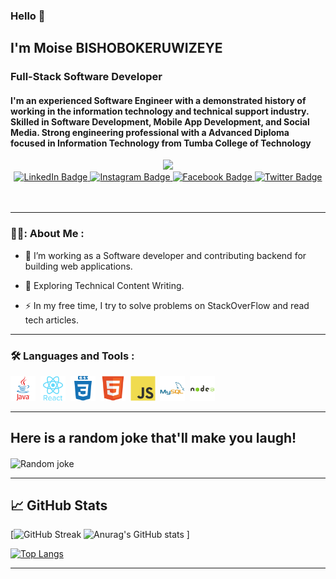 ### Hello 👋
## I'm Moise BISHOBOKERUWIZEYE
### Full-Stack Software Developer

#### I'm an experienced Software Engineer with a demonstrated history of working in the information technology and technical support industry. Skilled in Software Development, Mobile App Development, and Social Media. Strong engineering professional with a Advanced Diploma focused in Information Technology from Tumba College of Technology

<div id="header" align="center">
  <img src="https://media.giphy.com/media/M9gbBd9nbDrOTu1Mqx/giphy.gif" width="100"/>

<div id="badges">
  <a href="https://www.linkedin.com/in/bishobokeruwizeye-moise-8bb535229//">
    <img src="https://img.shields.io/badge/LinkedIn-blue?style=for-the-badge&logo=linkedin&logoColor=white" alt="LinkedIn Badge"/>
  </a>
  <a href="https://www.instagram.com/bisho_moise">
    <img src="https://img.shields.io/badge/Instagram-gray?style=for-the-badge&logo=instagram&logoColor=white" alt="Instagram Badge"/>
  </a>
  <a href="https://web.facebook.com/BishMoise">
    <img src="https://img.shields.io/badge/Facebook-green?style=for-the-badge&logo=facebook&logoColor=white" alt="Facebook Badge"/>
  </a>
  <a href="https://twitter.com/BishoM_">
    <img src="https://img.shields.io/badge/Twitter-blue?style=for-the-badge&logo=twitter&logoColor=white" alt="Twitter Badge"/>
  </a>
</div>
<img src="https://komarev.com/ghpvc/?username=BishoM&style=flat-square&color=blue" alt=""/>
  </div>
  <br>
  
  
---


### 👨‍💻: About Me :

- :telescope: I’m working as a Software developer and contributing backend for building web applications.

- :seedling: Exploring Technical Content Writing.

- :zap: In my free time, I try to solve problems on StackOverFlow and read tech articles.


---

### :hammer_and_wrench: Languages and Tools :


<div>
  <img src="https://github.com/devicons/devicon/blob/master/icons/java/java-original-wordmark.svg" title="Java" alt="Java" width="40" height="40"/>&nbsp;
  <img src="https://github.com/devicons/devicon/blob/master/icons/react/react-original-wordmark.svg" title="React" alt="React" width="40" height="40"/>&nbsp;
  <img src="https://github.com/devicons/devicon/blob/master/icons/css3/css3-plain-wordmark.svg"  title="CSS3" alt="CSS" width="40" height="40"/>&nbsp;
  <img src="https://github.com/devicons/devicon/blob/master/icons/html5/html5-original.svg" title="HTML5" alt="HTML" width="40" height="40"/>&nbsp;
  <img src="https://github.com/devicons/devicon/blob/master/icons/javascript/javascript-original.svg" title="JavaScript" alt="JavaScript" width="40" height="40"/>&nbsp;
<!--   <img src="https://github.com/devicons/devicon/blob/master/icons/firebase/firebase-plain-wordmark.svg" title="Firebase" alt="Firebase" width="40" height="40"/>&nbsp; -->
  <img src="https://github.com/devicons/devicon/blob/master/icons/mysql/mysql-original-wordmark.svg" title="MySQL"  alt="MySQL" width="40" height="40"/>&nbsp;
  <img src="https://github.com/devicons/devicon/blob/master/icons/nodejs/nodejs-original-wordmark.svg" title="NodeJS" alt="NodeJS" width="40" height="40"/>&nbsp;
</div>

---

<h2> Here is a random joke that'll make you laugh! </h2>
<p><img align="center" src="https://readme-jokes.vercel.app/api" alt="Random joke" /></p>

---

## &#x1f4c8; GitHub Stats
[![GitHub Streak](https://github-readme-streak-stats.herokuapp.com?user=BishoM&theme=Javascript-dark&date_format=j%20M%5B%20Y%5D)
![Anurag's GitHub stats](https://github-readme-stats.vercel.app/api?username=BishoM&show_icons=true&theme=radical)
]

[![Top Langs](https://github-readme-stats.vercel.app/api/top-langs/?username=BishoM&layout=compact&theme=vision-friendly-dark)](https://github.com/BishoM/github-readme-stats)
<br>


---

<!-- ### :writing_hand: Blog Posts : -->
<!-- <a href="https://bishomoise.netlify.app/">Blog</a> -->
